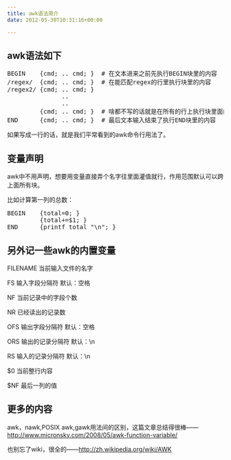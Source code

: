 ```yaml
---
title: awk语法简介
date: 2012-05-30T10:31:16+00:00

---
```

## awk语法如下

<pre class="brush: cpp">BEGIN    {cmd; .. cmd; }  # 在文本进来之前先执行BEGIN块里的内容
/regex/  {cmd; .. cmd; }  # 在能匹配regex的行里执行块里的内容
/regex2/ {cmd; .. cmd; }
               ..
               ..
         {cmd; .. cmd; }  # 啥都不写的话就是在所有的行上执行块里面的内容
END      {cmd; .. cmd; }  # 最后文本输入结束了执行END块里的内容
</pre>

如果写成一行的话，就是我们平常看到的awk命令行用法了。

## 变量声明

awk中不用声明，想要用变量直接弄个名字往里面灌值就行，作用范围默认可以跨上面所有块。

比如计算第一列的总数：

<pre class="brush: cpp">BEGIN    {total=0; } 
         {total+=$1; }
END      {printf total "\n"; } 
</pre>

## 另外记一些awk的内置变量

FILENAME 当前输入文件的名字
  
FS 输入字段分隔符 默认：空格
  
NF 当前记录中的字段个数
  
NR 已经读出的记录数
  
OFS 输出字段分隔符 默认：空格
  
ORS 输出的记录分隔符 默认：\n
  
RS 输入的记录分隔符 默认：\n
  
$0 当前整行内容
  
$NF 最后一列的值

## 更多的内容

awk，nawk,POSIX awk,gawk用法间的区别，这篇文章总结得很棒——<http://www.micronsky.com/2008/05/awk-function-variable/>

也别忘了wiki，很全的——<http://zh.wikipedia.org/wiki/AWK>

